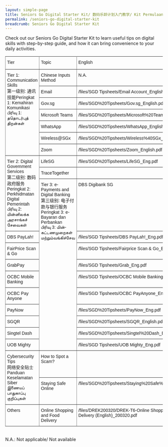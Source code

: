```yaml
---
layout: simple-page
title: Seniors Go Digital Starter Kit/ 数码乐龄计划入门教学/ Kit Permulaan Seniors Go Digital/ மூத்தோருக்கான மின்னிலக்கமயமாதல் இயக்கத்தின் பயன்பாட்டு வழிமுறைகள்
permalink: /seniors-go-digital-starter-kit
breadcrumb: Seniors Go Digital Starter Kit
---
```


Check out our Seniors Go Digital Starter Kit to learn useful tips on digital skills with step-by-step guide, and how it can bring convenience to your daily activities.

<style type="text/css">
.tg  {border-collapse:collapse;border-spacing:0;}
.tg td{border-color:black;border-style:solid;border-width:1px;font-family:Arial, sans-serif;font-size:14px;
  overflow:hidden;padding:10px 5px;word-break:normal;}
.tg th{border-color:black;border-style:solid;border-width:1px;font-family:Arial, sans-serif;font-size:14px;
  font-weight:normal;overflow:hidden;padding:10px 5px;word-break:normal;}
.tg .tg-0pky{border-color:inherit;text-align:left;vertical-align:top}
@media screen and (max-width: 767px) {.tg {width: auto !important;}.tg col {width: auto !important;}.tg-wrap {overflow-x: auto;-webkit-overflow-scrolling: touch;}}</style>
<div class="tg-wrap"><table class="tg">
<tbody>
  <tr>
    <td class="tg-0pky">Tier</td>
    <td class="tg-0pky">Topic</td>
    <td class="tg-0pky">English</td>
    <td class="tg-0pky">中文</td>
    <td class="tg-0pky">Melayu</td>
    <td class="tg-0pky">தமிழ்</td>
  </tr>
  <tr>
    <td class="tg-0pky" rowspan="7">Tier 1: Communication Skills<br>第一级别: 通讯技能Peringkat 1: Kemahiran Komunikasi<br>பிரிவு 1: ததொடர்புத் திறன்கள்<br></td>
    <td class="tg-0pky">Chinese Inputs Method</td>
    <td class="tg-0pky">N.A.</td>
    <td class="tg-0pky">/files/SGD Tipsheets/Chinese Input Methods_Chi.pdf</td>
    <td class="tg-0pky">N.A.</td>
    <td class="tg-0pky">N.A.</td>
  </tr>
    <tr>
    <td class="tg-0pky">Email</td>
    <td class="tg-0pky">/files/SGD Tipsheets/Email Account_English.pdf</td>
    <td class="tg-0pky">/files/SGD%20Tipsheets/Email%20Accounts_Chi.pdf</td>
    <td class="tg-0pky">/files/SGD%20Tipsheets/Email%20Account-Malay.pdf</td>
    <td class="tg-0pky">/files/SGD%20Tipsheets/Email%20Account_Tamil.pdf</td>
  </tr>
   <tr>
    <td class="tg-0pky">Gov.sg</td>
    <td class="tg-0pky">/files/SGD%20Tipsheets/Gov.sg_English.pdf</td>
    <td class="tg-0pky">/files/SGD%20Tipsheets/Gov.sg_Chi.pdf</td>
    <td class="tg-0pky">/files/SGD%20Tipsheets/Gov.sg_Malay%20(1).pdf</td>
    <td class="tg-0pky">/files/SGD%20Tipsheets/Gov.sg_Tamil%20(1).pdf</td>
  </tr>
  <tr>
    <td class="tg-0pky">Microsoft Teams</td>
    <td class="tg-0pky">/files/SGD%20Tipsheets/Microsoft%20Teams_English.pdf</td>
    <td class="tg-0pky">/files/SGD%20Tipsheets/Microsoft%20Teams_Chi.pdf</td>
    <td class="tg-0pky">/files/SGD%20Tipsheets/Microsoft%20Teams_Malay.pdf</td>
    <td class="tg-0pky">/files/SGD%20Tipsheets/Microsoft%20Teams_Tamil.pdf</td>
  </tr>
 <tr>
    <td class="tg-0pky">WhatsApp</td>
    <td class="tg-0pky">/files/SGD%20Tipsheets/WhatsApp_English.pdf</td>
    <td class="tg-0pky">/files/SGD%20Tipsheets/WhatsApp_Chi.pdf</td>
    <td class="tg-0pky">/files/SGD%20Tipsheets/WhatsApp_Malay.pdf</td>
    <td class="tg-0pky">/files/SGD%20Tipsheets/WhatsApp_Tamil.pdf</td>
  </tr>
  <tr>
    <td class="tg-0pky">Wireless@SGx</td>
    <td class="tg-0pky">/files/SGD%20Tipsheets/Wireless%40SGx_English.pdf</td>
    <td class="tg-0pky">/files/SGD%20Tipsheets/WirelessSGx_Chi.pdf</td>
    <td class="tg-0pky">/files/SGD%20Tipsheets/Wireless%40SGx_Malay.pdf</td>
    <td class="tg-0pky">/files/SGD%20Tipsheets/Wireless%40SGx_Tamil.pdf</td>
  </tr>
  <tr>
    <td class="tg-0pky">Zoom</td>
    <td class="tg-0pky">/files/SGD%20Tipsheets/Zoom_English.pdf</td>
    <td class="tg-0pky">/files/SGD%20Tipsheets/Zoom_Chi.pdf</td>
    <td class="tg-0pky">/files/SGD%20Tipsheets/Zoom_Malay.pdf</td>
    <td class="tg-0pky">/files/SGD%20Tipsheets/Zoom_Tamil.pdf</td>
  </tr>
  <tr>
    <td class="tg-0pky" rowspan="3">Tier 2: Digital Government Services<br>第二级别: 数码政府服务<br>Peringkat 2: Perkhidmatan Digital Pemerintah<br>பிரிவு 2: மின்னிலக்க அரசாங்கச் சேவைகள்</td>
    <td class="tg-0pky">LifeSG</td>
    <td class="tg-0pky">/files/SGD%20Tipsheets/LifeSG_Eng.pdf</td>
    <td class="tg-0pky">/files/SGD%20Tipsheets/LifeSG_Chi.pdf</td>
    <td class="tg-0pky">/files/SGD%20Tipsheets/LifeSG_Malay.pdf</td>
    <td class="tg-0pky">/files/SGD%20Tipsheets/LifeSG_Tamil.pdf</td>
  </tr>
  <tr>
    <td class="tg-0pky">TraceTogether</td>
    <td class="tg-0pky"></td>
    <td class="tg-0pky"></td>
    <td class="tg-0pky"></td>
    <td class="tg-0pky"></td>
  </tr>
  <tr>
    <td class="tg-0pky" rowspan="10">Tier 3: e-Payments and Digital Banking<br>第三级别: 电子付款与银行服务<br>Peringkat 3: e-Bayaran dan Perbankan<br>பிரிவு 3: மின்-கட்டணமுறைகள் மற்றும்வங்கிச்சேவ</td>
    <td class="tg-0pky">DBS Digibank SG</td>
    <td class="tg-0pky">/files/SGD Tipsheets/DBS digibank_Eng.pdf</td>
    <td class="tg-0pky">/files/SGD%20Tipsheets/DBS%20digibank_Chi.pdf</td>
    <td class="tg-0pky">/files/SGD%20Tipsheets/DBS%20digibank_Malay.pdf</td>
    <td class="tg-0pky">/files/SGD%20Tipsheets/DBS%20digibank_Tamil.pdf</td>
  </tr>
  <tr>
    <td class="tg-0pky">DBS PayLah!</td>
    <td class="tg-0pky">/files/SGD Tipsheets/DBS PayLah!_Eng.pdf</td>
    <td class="tg-0pky">/files/SGD%20Tipsheets/DBS%20PayLah_Chi.pdf</td>
    <td class="tg-0pky">/files/SGD%20Tipsheets/DBS%20PayLah!_Malay.pdf</td>
    <td class="tg-0pky">/files/SGD%20Tipsheets/DBS%20PayLah_Tamil.pdf</td>
  </tr>
  <tr>
    <td class="tg-0pky">FairPrice Scan &amp; Go</td>
    <td class="tg-0pky">/files/SGD Tipsheets/Fairprice Scan &amp; Go_Eng.pdf</td>
    <td class="tg-0pky">/files/SGD Tipsheets/FairPrice Scan &amp; Go_Chi.pdf</td>
    <td class="tg-0pky">/files/SGD Tipsheets/Fairprice Scan &amp; Go_Malay.pdf</td>
    <td class="tg-0pky">/files/SGD Tipsheets/FairPrice Scan &amp; Go_Tamil.pdf</td>
  </tr>
   <tr>
    <td class="tg-0pky">GrabPay</td>
    <td class="tg-0pky">/files/SGD Tipsheets/Grab_Eng.pdf</td>
    <td class="tg-0pky">/files/SGD%20Tipsheets/GrabPay_Chi.pdf</td>
    <td class="tg-0pky">/files/SGD%20Tipsheets/GrabPay_Malay.pdf</td>
    <td class="tg-0pky">/files/SGD%20Tipsheets/GrabPay_Tamil.pdf</td>
  </tr>
    <tr>
    <td class="tg-0pky">OCBC Mobile Banking</td>
    <td class="tg-0pky">/files/SGD Tipsheets/OCBC Mobile Banking_Eng.pdf</td>
    <td class="tg-0pky">/files/SGD%20Tipsheets/OCBC%20Mobile%20Banking_Chi.pdf</td>
    <td class="tg-0pky">/files/SGD%20Tipsheets/OCBC%20Mobile%20Banking_Malay.pdf</td>
    <td class="tg-0pky">/files/SGD%20Tipsheets/OCBC%20Mobile%20Banking_Tamil.pdf</td>
  </tr>
  <tr>
    <td class="tg-0pky">OCBC Pay Anyone</td>
    <td class="tg-0pky">/files/SGD Tipsheets/OCBC PayAnyone_Eng.pdf</td>
    <td class="tg-0pky">/files/SGD%20Tipsheets/OCBC%20PayAnyone_Chi.pdf</td>
    <td class="tg-0pky">/files/SGD%20Tipsheets/OCBC%20PayAnyone_Malay.pdf</td>
    <td class="tg-0pky">/files/SGD%20Tipsheets/OCBC%20PayAnyone_Tamil.pdf</td>
  </tr>
  <tr>
    <td class="tg-0pky">PayNow</td>
    <td class="tg-0pky">/files/SGD%20Tipsheets/PayNow_Eng.pdf</td>
    <td class="tg-0pky">/files/SGD%20Tipsheets/PayNow_Chi.pdf</td>
    <td class="tg-0pky">/files/SGD%20Tipsheets/PayNow_Malay.pdf</td>
    <td class="tg-0pky">/files/SGD%20Tipsheets/PayNow_Tamil.pdf</td>
  </tr>
  <tr>
    <td class="tg-0pky">SGQR</td>
    <td class="tg-0pky">/files/SGD%20Tipsheets/SGQR_English.pdf</td>
    <td class="tg-0pky">/files/SGD%20Tipsheets/SGQR_Chi.pdf</td>
    <td class="tg-0pky">/files/SGD%20Tipsheets/SGQR_Malay.pdf</td>
    <td class="tg-0pky">/files/SGD%20Tipsheets/SGQR_Tamil.pdf</td>
  </tr>
    <tr>
    <td class="tg-0pky">Singtel Dash</td>
    <td class="tg-0pky">/files/SGD%20Tipsheets/Singtel%20Dash_Eng.pdf</td>
    <td class="tg-0pky">/files/SGD%20Tipsheets/Singtel%20Dash_Chi.pdf</td>
    <td class="tg-0pky">/files/SGD%20Tipsheets/Singtel%20Dash_Malay.pdf</td>
    <td class="tg-0pky">/files/SGD%20Tipsheets/Singtel%20Dash_Tamil.pdf</td>
  </tr>
  <tr>
    <td class="tg-0pky">UOB Mighty</td>
    <td class="tg-0pky">/files/SGD Tipsheets/UOB Mighty_Eng.pdf</td>
    <td class="tg-0pky">/files/SGD Tipsheets/UOB Mighty_Chi.pdf</td>
    <td class="tg-0pky">/files/SGD Tipsheets/UOB Mighty_Malay.pdf</td>
    <td class="tg-0pky">/files/SGD Tipsheets/UOB Mighty_Tamil.pdf</td>
  </tr>
  <tr>
    <td class="tg-0pky" rowspan="2">Cybersecurity Tips<br>网络安全贴士<br>Panduan Keselamatan Siber<br>இணையப் பாதுகாப்பு குறிப்புகள்<br></td>
    <td class="tg-0pky">How to Spot a Scam?</td>
    <td class="tg-0pky"></td>
    <td class="tg-0pky"></td>
    <td class="tg-0pky"></td>
    <td class="tg-0pky"></td>
  </tr>
  <tr>
    <td class="tg-0pky">Staying Safe Online</td>
    <td class="tg-0pky">/files/SGD%20Tipsheets/Staying%20Safe%20Online.pdf</td>
    <td class="tg-0pky">/files/SGD%20Tipsheets/Staying%20Safe%20Online_Chi.pdf</td>
    <td class="tg-0pky">/files/SGD%20Tipsheets/Staying%20Safe%20Online_Malay.pdf</td>
    <td class="tg-0pky">/files/SGD%20Tipsheets/Staying%20Safe%20Online_Tamil.pdf</td>
  </tr>
  <tr>
    <td class="tg-0pky">Others</td>
    <td class="tg-0pky">Online Shopping and Food Delivery</td>
    <td class="tg-0pky">/files/DREK200320/DREK-T6-Online Shopping_Food Delivery (English)_200320.pdf</td>
    <td class="tg-0pky">/files/DREK200320/DREK-T6-Online Shopping_Food Delivery (Chinese)_20032020.pdf</td>
    <td class="tg-0pky">N.A.</td>
    <td class="tg-0pky">N.A.</td>
  </tr>
</tbody>
</table></div>

<br>N.A.: Not applicable/ Not available
